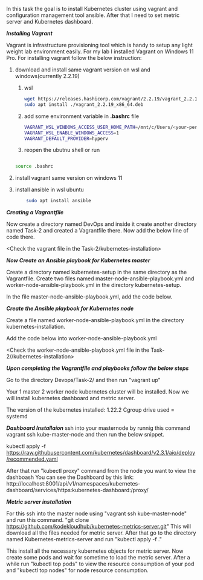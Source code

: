 
In this task the goal is to install Kubernetes cluster using vagrant and configuration management tool ansible. After that I need to set metric server and Kubernetes dashboard.


***Installing Vagrant***

Vagrant is infrastructure provisioning tool which is handy to setup any light weight lab environment easily. For my lab I installed Vagrant on Windows 11 Pro. For installing vagrant follow the below instruction:

1. download and install same vagrant version on wsl and windows(currently 2.2.19)
    1. wsl
        ```bash
        wget https://releases.hashicorp.com/vagrant/2.2.19/vagrant_2.2.19_x86_64.deb
        sudo apt install ./vagrant_2.2.19_x86_64.deb
        ```

    2. add some environment variable in **.bashrc** file
        ```bash
        VAGRANT_WSL_WINDOWS_ACCESS_USER_HOME_PATH=/mnt/c/Users/<your-personal-folder>
        VAGRANT_WSL_ENABLE_WINDOWS_ACCESS=1
        VAGRANT_DEFAULT_PROVIDER=hyperv
        ```

    3. reopen the ubutnu shell or run 
    ```bash

    source .bashrc
    ```

2. install vagrant same version on windows 11

3. install ansible in wsl ubuntu
    ```bash
        sudo apt install ansible
    ```


 
***Creating a Vagrantfile***

Now create a directory named DevOps and inside it create another directory named Task-2 and created a Vagrantfile there. Now add the below line of code there. 

<Check the vagrant file in the Task-2/kubernetes-installation>

***Now Create an Ansible playbook for Kubernetes master***

Create a directory named kubernetes-setup in the same directory as the Vagrantfile. Create two files named master-node-ansible-playbook.yml and worker-node-ansible-playbook.yml in the directory kubernetes-setup.

In the file master-node-ansible-playbook.yml, add the code below.

<Check the master-node-ansible-playbook.yml file in the folder>


***Create the Ansible playbook for Kubernetes node***

Create a file named worker-node-ansible-playbook.yml in the directory kubernetes-installation.

Add the code below into worker-node-ansible-playbook.yml

<Check the worker-node-ansible-playbook.yml file in the Task-2//kubernetes-installation>



***Upon completing the Vagrantfile and playbooks follow the below steps***

Go to the directory Devops/Task-2/ and then run "vagrant up"

Your 1 master 2 worker node kubernetes cluster will be installed. Now we will install kubernetes dashboard and metric server. 


The version of the kubernetes installed: 1.22.2
Cgroup drive used = systemd

***Dashboard Installaion***
ssh into your masternode by runnig this command vagrant ssh kube-master-node and then run the below snippet.

kubectl apply -f https://raw.githubusercontent.com/kubernetes/dashboard/v2.3.1/aio/deploy/recommended.yaml

After that run "kubectl proxy" command from the node you want to view the dashboash
You can see the Dashboard by this link: 
http://localhost:8001/api/v1/namespaces/kubernetes-dashboard/services/https:kubernetes-dashboard:/proxy/



***Metric server installation***

For this ssh into the master node using "vagrant ssh kube-master-node" and run this command. "git clone https://github.com/kodekloudhub/kubernetes-metrics-server.git"
This will download all the files needed for metric server. 
After that go to the directory named Kubernetes-metrics-server and run "kubectl apply -f ."

This install all the necessary kubernetes objects for metric server. Now create some pods and wait for sometime to load the metric server. 
After a while run "kubectl top pods" to view the resource consumption of your pod and "kubectl top nodes" for node resource consumption.
